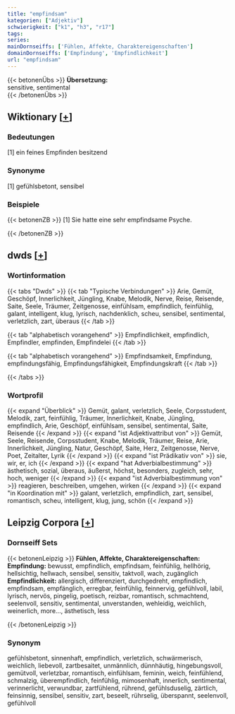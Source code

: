```yaml
---
title: "empfindsam"
kategorien: ["Adjektiv"]
schwierigkeit: ["k1", "h3", "r17"]
tags:
series:
mainDornseiffs: ['Fühlen, Affekte, Charaktereigenschaften']
domainDornseiffs: ['Empfindung', 'Empfindlichkeit']
url: "empfindsam"
---
```


{{< betonenÜbs >}}
**Übersetzung:**  
sensitive, sentimental  
{{< /betonenÜbs >}}

## Wiktionary [[+](https://de.wiktionary.org/wiki/empfindsam)]

### Bedeutungen
[1] ein feines Empfinden besitzend  

### Synonyme
[1] gefühlsbetont, sensibel  

### Beispiele
{{< betonenZB >}}
[1] Sie hatte eine sehr empfindsame Psyche.  

{{< /betonenZB >}}


## dwds [[+](https://www.dwds.de/wb/empfindsam)]

### Wortinformation
{{< tabs "Dwds" >}}
{{< tab "Typische Verbindungen" >}}
Arie, Gemüt, Geschöpf, Innerlichkeit, Jüngling, Knabe, Melodik, Nerve, Reise, Reisende, Saite, Seele, Träumer, Zeitgenosse, einfühlsam, empfindlich, feinfühlig, galant, intelligent, klug, lyrisch, nachdenklich, scheu, sensibel, sentimental, verletzlich, zart, überaus
{{< /tab >}}

{{< tab "alphabetisch vorangehend" >}}
Empfindlichkeit, empfindlich, Empfindler, empfinden, Empfindelei
{{< /tab >}}

{{< tab "alphabetisch vorangehend" >}}
Empfindsamkeit, Empfindung, empfindungsfähig, Empfindungsfähigkeit, Empfindungskraft
{{< /tab >}}

{{< /tabs >}}

### Wortprofil
{{< expand "Überblick" >}} Gemüt, galant, verletzlich, Seele, Corpsstudent, Melodik, zart, feinfühlig, Träumer, Innerlichkeit, Knabe, Jüngling, empfindlich, Arie, Geschöpf, einfühlsam, sensibel, sentimental, Saite, Reisende {{< /expand >}}
{{< expand "ist Adjektivattribut von" >}} Gemüt, Seele, Reisende, Corpsstudent, Knabe, Melodik, Träumer, Reise, Arie, Innerlichkeit, Jüngling, Natur, Geschöpf, Saite, Herz, Zeitgenosse, Nerve, Poet, Zeitalter, Lyrik {{< /expand >}}
{{< expand "ist Prädikativ von" >}} sie, wir, er, ich {{< /expand >}}
{{< expand "hat Adverbialbestimmung" >}} ästhetisch, sozial, überaus, äußerst, höchst, besonders, zugleich, sehr, hoch, weniger {{< /expand >}}
{{< expand "ist Adverbialbestimmung von" >}} reagieren, beschreiben, umgehen, wirken {{< /expand >}}
{{< expand "in Koordination mit" >}} galant, verletzlich, empfindlich, zart, sensibel, romantisch, scheu, intelligent, klug, jung, schön {{< /expand >}}

## Leipzig Corpora [[+](https://corpora.uni-leipzig.de/en/res?word=empfindsam&corpusId=deu_newscrawl-public_2018)]

### Dornseiff Sets
{{< betonenLeipzig >}}
**Fühlen, Affekte, Charaktereigenschaften:**  
**Empfindung:** bewusst, empfindlich, empfindsam, feinfühlig, hellhörig, hellsichtig, hellwach, sensibel, sensitiv, taktvoll, wach, zugänglich  
**Empfindlichkeit:** allergisch, differenziert, durchgedreht, empfindlich, empfindsam, empfänglich, erregbar, feinfühlig, feinnervig, gefühlvoll, labil, lyrisch, nervös, pingelig, poetisch, reizbar, romantisch, schmachtend, seelenvoll, sensitiv, sentimental, unverstanden, wehleidig, weichlich, weinerlich, more..., ästhetisch, less  

{{< /betonenLeipzig >}}

### Synonym
gefühlsbetont, sinnenhaft, empfindlich, verletzlich, schwärmerisch, weichlich, liebevoll, zartbesaitet, unmännlich, dünnhäutig, hingebungsvoll, gemütvoll, verletzbar, romantisch, einfühlsam, feminin, weich, feinfühlend, schmalzig, überempfindlich, feinfühlig, mimosenhaft, innerlich, sentimental, verinnerlicht, verwundbar, zartfühlend, rührend, gefühlsduselig, zärtlich, feinsinnig, sensibel, sensitiv, zart, beseelt, rührselig, überspannt, seelenvoll, gefühlvoll

